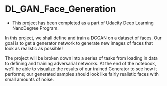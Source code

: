 # DL_GAN_Face_Generation

- This project has been completed as a part of Udacity Deep Learning NanoDegree Program.

In this project, we shall define and train a DCGAN on a dataset of faces. Our goal is to get a generator network to generate new images of faces that look as realistic as possible!

The project will be broken down into a series of tasks from loading in data to defining and training adversarial networks. At the end of the notebook, we'll be able to visualize the results of our trained Generator to see how it performs; our generated samples should look like fairly realistic faces with small amounts of noise.
